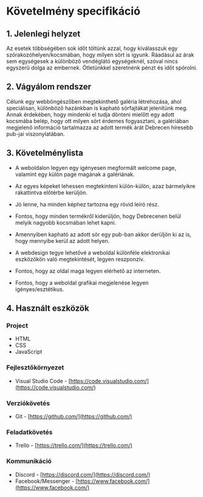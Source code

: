 # Követelmény specifikáció


## 1. Jelenlegi helyzet

Az esetek többségében sok időt töltünk azzal, hogy kiválasszuk egy szórakozóhelyen/kocsmában, hogy milyen sört is igyunk. Ráadásul az árak sem egységesek a különböző vendéglátó egységeknél, szóval nincs egyszerű dolga az embernek. Ötletünkkel szeretnénk pénzt és időt spórolni.

## 2. Vágyálom rendszer

Célunk egy webböngészőben megtekinthető galéria létrehozása, ahol speciálisan, különböző hazánkban is kapható sörfajtákat jelenítünk meg. Annak érdekében, hogy mindenki el tudja dönteni mielőtt egy adott kocsmába belép, hogy ott milyen sört érdemes fogyasztani, a galériában megjelenő információ tartalmazza az adott termék árát Debrecen híresebb pub-jai viszonylatában.

## 3. Követelménylista 

   + A weboldalon legyen egy igényesen megformált welcome page, valamint egy külön page magának a galériának. 

   + Az egyes képeket lehessen megtekinteni külön-külön, azaz bármelyikre rákattintva előtérbe kerüljön.

   + Jó lenne, ha minden képhez tartozna egy rövid leíró rész.

   + Fontos, hogy minden termékről kiderüljön, hogy Debrecenen belül melyik nagyobb kocsmában lehet kapni.

   + Amennyiben kapható az adott sör egy pub-ban akkor derüljön ki az is, hogy mennyibe kerül az adott helyen.

   + A webdesign tegye lehetővé a weboldal különféle elektronikai eszközökön való megtekintését, legyen reszponzív.

   + Fontos, hogy az oldal maga legyen elérhető az interneten.

   + Fontos, hogy a weboldal grafikai megjelenése legyen igényes/esztétikus.

## 4. Használt eszközök

### Project
+ HTML
+ CSS
+ JavaScript

### Fejlesztőkörnyezet
+ Visual Studio Code - [https://code.visualstudio.com/](https://code.visualstudio.com/)

### Verziókövetés
+ Git - [https://github.com/](https://github.com/)

### Feladatkövetés
+ Trello - [https://trello.com/](https://trello.com/)

### Kommunikáció
+ Discord - [https://discord.com/](https://discord.com/)
+ Facebook/Messenger - [https://www.facebook.com/](https://www.facebook.com/)

